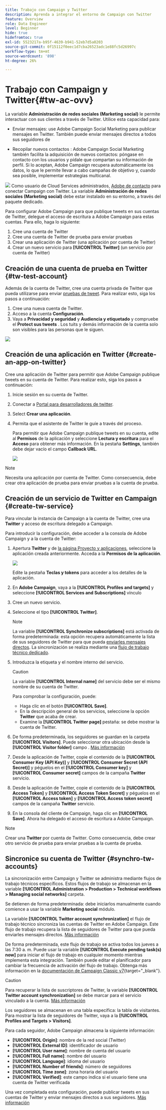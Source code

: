 ```yaml
---
title: Trabajo con Campaign y Twitter
description: Aprenda a integrar el entorno de Campaign con Twitter
feature: Overview
role: Data Engineer
level: Beginner
hide: true
hidefromtoc: true
exl-id: 5523217a-b95f-4639-b941-52eb7d5a0203
source-git-commit: 0f15112f0eec1d7cba26523adc1e88fc5d26997c
workflow-type: tm+mt
source-wordcount: '898'
ht-degree: 26%

---
```


# Trabajo con Campaign y Twitter{#tw-ac-ovv}

La variable **Administración de redes sociales (Marketing social)** le permite interactuar con sus clientes a través de Twitter. Utilice esta capacidad para:

* Enviar mensajes: use Adobe Campaign Social Marketing para publicar mensajes en Twitter. También puede enviar mensajes directos a todos sus seguidores de 

* Recopilar nuevos contactos : Adobe Campaign Social Marketing también facilita la adquisición de nuevos contactos: póngase en contacto con los usuarios y pídale que compartan su información de perfil. Si lo aceptan, Adobe Campaign recupera automáticamente los datos, lo que le permite llevar a cabo campañas de objetivo y, cuando sea posible, implementar estrategias multicanal.

![](../assets/do-not-localize/speech.png)  Como usuario de Cloud Services administrados, [Adobe de contacto](../start/campaign-faq.md#support) para conectar Campaign con Twitter. La variable  **Administración de redes sociales (Marketing social)** debe estar instalado en su entorno, a través del paquete dedicado.


Para configurar Adobe Campaign para que publique tweets en sus cuentas de Twitter, delegue el acceso de escritura a Adobe Campaign para estas cuentas. Para ello, haga lo siguiente:

1. Cree una cuenta de Twitter
1. Cree una cuenta de Twitter de prueba para enviar pruebas
1. Crear una aplicación de Twitter (una aplicación por cuenta de Twitter)
1. Crear un nuevo servicio para **[!UICONTROL Twitter]** (un servicio por cuenta de Twitter)

## Creación de una cuenta de prueba en Twitter {#tw-test-account}

Además de la cuenta de Twitter, cree una cuenta privada de Twitter que pueda utilizarse para enviar [pruebas de tweet](../send/twitter.md#send-tw-proofs). Para realizar esto, siga los pasos a continuación:

1. Cree una nueva cuenta de Twitter.
1. Acceso a la cuenta  **Configuración**.
1. Vaya a **Privacidad y seguridad** y **Audiencia y etiquetado** y compruebe el **Protect sus tweets** . Los tuits y demás información de la cuenta solo son visibles para las personas que le siguen.

![](assets/social_tw_test_page.png)

## Creación de una aplicación en Twitter {#create-an-app-on-twitter}

Cree una aplicación de Twitter para permitir que Adobe Campaign publique tweets en su cuenta de Twitter.  Para realizar esto, siga los pasos a continuación:

1. Inicie sesión en su cuenta de Twitter.
1. Conectar a [Portal para desarrolladores de twitter](https://developer.twitter.com/en/apps).
1. Select **Crear una aplicación**.
1. Permita que el asistente de Twitter le guíe a través del proceso.

   Para permitir que Adobe Campaign publique tweets en su cuenta, edite al **Permisos** de la aplicación y seleccione **Lectura y escritura** para el **Acceso** para obtener más información. En la pestaña **Settings**, también debe dejar vacío el campo **Callback URL**.

   ![](assets/social_tw_app.png)

>[!NOTE]
>
>Necesita una aplicación por cuenta de Twitter. Como consecuencia, debe crear otra aplicación de prueba para enviar pruebas a la cuenta de prueba.

## Creación de un servicio de Twitter en Campaign {#create-tw-service}

Para vincular la instancia de Campaign a la cuenta de Twitter, cree una **Twitter** y acceso de escritura delegado a Campaign.

Para introducir la configuración, debe acceder a la consola de Adobe Campaign y a la cuenta de Twitter:

1. Apertura **Twitter** y de [la página Proyecto y aplicaciones](https://developer.twitter.com/en/portal/projects-and-apps), seleccione la aplicación creada anteriormente. Acceda a la **Permisos de la aplicación**.

   ![](assets/social_tw_service.png)

   Edite la pestaña **Teclas y tokens** para acceder a los detalles de la aplicación.

1. En **Adobe Campaign**, vaya a la **[!UICONTROL Profiles and targets]** y seleccione **[!UICONTROL Services and Subscriptions]** vínculo
1. Cree un nuevo servicio.
1. Seleccione el tipo **[!UICONTROL Twitter]**.

   >[!NOTE]
   >
   >La variable **[!UICONTROL Synchronize subscriptions]** está activada de forma predeterminada: esta opción recupera automáticamente la lista de sus seguidores de Twitter para que pueda [enviarles mensajes directos](../send/twitter.md#direct-tw-messages). La sincronización se realiza mediante una [flujo de trabajo técnico dedicado](#synchro-tw-accounts).

1. Introduzca la etiqueta y el nombre interno del servicio.

   >[!CAUTION]
   >
   >La variable **[!UICONTROL Internal name]** del servicio debe ser el mismo nombre de su cuenta de Twitter.

   Para comprobar la configuración, puede:

   * Haga clic en el botón **[!UICONTROL Save]**.
   * En la descripción general de los servicios, seleccione la opción **Twitter** que acaba de crear.
   * Examine la **[!UICONTROL Twitter page]** pestaña: se debe mostrar la cuenta de Twitter.

1. De forma predeterminada, los seguidores se guardan en la carpeta **[!UICONTROL Visitors]**. Puede seleccionar otra ubicación desde la **[!UICONTROL Visitor folder]** campo . [Más información](../send/twitter.md#direct-tw-messages)

1. Desde la aplicación de Twitter, copie el contenido de la **[!UICONTROL Consumer Key (API Key)]** y **[!UICONTROL Consumer Secret (API Secret)]** y péguelos en el **[!UICONTROL Consumer key]** y **[!UICONTROL Consumer secret]** campos de la campaña **Twitter** servicio.

1. Desde la aplicación de Twitter, copie el contenido de la **[!UICONTROL Access Token]** y **[!UICONTROL Access Token Secret]** y péguelos en el **[!UICONTROL Access token]** y **[!UICONTROL Access token secret]** campos de la campaña **Twitter** servicio.

1. En la consola del cliente de Campaign, haga clic en **[!UICONTROL Save]**. Ahora ha delegado el acceso de escritura a Adobe Campaign.


>[!NOTE]
>
>Crear una **Twitter** por cuenta de Twitter. Como consecuencia, debe crear otro servicio de prueba para enviar pruebas a la cuenta de prueba.

## Sincronice su cuenta de Twitter {#synchro-tw-accounts}

La sincronización entre Campaign y Twitter se administra mediante flujos de trabajo técnicos específicos. Estos flujos de trabajo se almacenan en la variable **[!UICONTROL Administration > Production > Technical workflows > Managing social networks]** carpeta.

Se detienen de forma predeterminada: debe iniciarlos manualmente cuando comience a usar la variable **Marketing social** módulo.

La variable **[!UICONTROL Twitter account synchronization]** el flujo de trabajo técnico sincroniza las cuentas de Twitter en Adobe Campaign. Este flujo de trabajo recupera la lista de seguidores de Twitter para que pueda enviarles mensajes directos. [Más información](../send/twitter.md#direct-tw-messages)

De forma predeterminada, este flujo de trabajo se activa todos los jueves a las 7:30 a. m. Puede usar la variable **[!UICONTROL Execute pending task(s) now]** para iniciar el flujo de trabajo en cualquier momento mientras implementa esta integración.  También puede editar el planificador para cambiar la frecuencia de activación del flujo de trabajo. Obtenga más información en la [documentación de Campaign Classic v7](https://experienceleague.adobe.com/docs/campaign-classic/using/automating-with-workflows/flow-control-activities/scheduler.html){target=&quot;_blank&quot;}.

>[!CAUTION]
>
>Para recuperar la lista de suscriptores de Twitter, la variable **[!UICONTROL Twitter account synchronization]** se debe marcar para el servicio vinculado a la cuenta. [Más información](#create-tw-service)

Los seguidores se almacenan en una tabla específica: la tabla de visitantes. Para mostrar la lista de seguidores de Twitter, vaya a la **[!UICONTROL Profiles and Targets > Visitors]**.

Para cada seguidor, Adobe Campaign almacena la siguiente información:

* **[!UICONTROL Origin]**: nombre de la red social (Twitter)
* **[!UICONTROL External ID]**: identificador de usuario
* **[!UICONTROL User name]**: nombre de cuenta del usuario
* **[!UICONTROL Full name]**: nombre del usuario
* **[!UICONTROL Language]**: idioma del usuario
* **[!UICONTROL Number of friends]**: número de seguidores
* **[!UICONTROL Time zone]**: zona horaria del usuario
* **[!UICONTROL Verified]**: este campo indica si el usuario tiene una cuenta de Twitter verificada

Una vez completada esta configuración, puede publicar tweets en sus cuentas de Twitter y enviar mensajes directos a sus seguidores. [Más información](../send/twitter.md)
